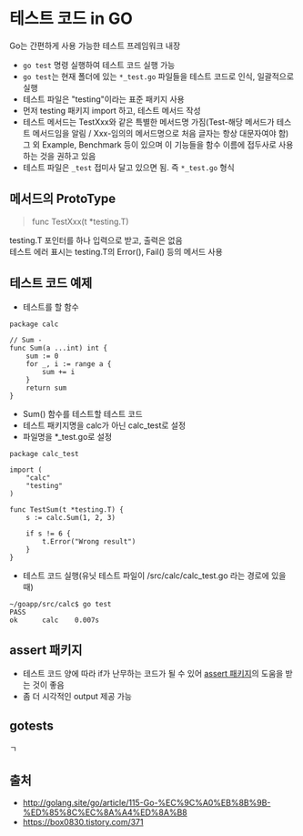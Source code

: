 # 테스트 코드 in GO  
Go는 간편하게 사용 가능한 테스트 프레임워크 내장  

* ```go test``` 명령 실행하여 테스트 코드 실행 가능  
* ```go test```는 현재 폴더에 있는 ```*_test.go``` 파일들을 테스트 코드로 인식, 일괄적으로 실행  
* 테스트 파일은 "testing"이라는 표준 패키지 사용  
* 먼저 testing 패키지 import 하고, 테스트 메서드 작성  
* 테스트 메서드는 TestXxx와 같은 특별한 메서드명 가짐(Test-해당 메서드가 테스트 메서드임을 알림 / Xxx-임의의 메서드명으로 처음 글자는 항상 대문자여야 함)  
그 외 Example, Benchmark 등이 있으며 이 기능들을 함수 이름에 접두사로 사용하는 것을 권하고 있음  
* 테스트 파일은 ```_test``` 접미사 달고 있으면 됨. 즉 ```*_test.go``` 형식  

## 메서드의 ProtoType  
> func TestXxx(t *testing.T)  

testing.T 포인터를 하나 입력으로 받고, 출력은 없음  
테스트 에러 표시는 testing.T의 Error(), Fail() 등의 메서드 사용  

## 테스트 코드 예제  
* 테스트를 할 함수  
```
package calc
 
// Sum -
func Sum(a ...int) int {
    sum := 0
    for _, i := range a {
        sum += i
    }
    return sum
}
```  

* Sum() 함수를 테스트할 테스트 코드  
* 테스트 패키지명을 calc가 아닌 calc_test로 설정  
* 파일명을 *_test.go로 설정  
```
package calc_test
 
import (
    "calc"
    "testing"
)
 
func TestSum(t *testing.T) {
    s := calc.Sum(1, 2, 3)
 
    if s != 6 {
        t.Error("Wrong result")
    }
}
``` 

* 테스트 코드 실행(유닛 테스트 파일이 /src/calc/calc_test.go 라는 경로에 있을 때)  
```
~/goapp/src/calc$ go test
PASS
ok      calc    0.007s
```  

## assert 패키지  
* 테스트 코드 양에 따라 if가 난무하는 코드가 될 수 있어 [assert 패키지](https://github.com/stretchr/testify)의 도움을 받는 것이 좋음  
* 좀 더 시각적인 output 제공 가능  

## gotests  
ㄱ









## 출처  
* http://golang.site/go/article/115-Go-%EC%9C%A0%EB%8B%9B-%ED%85%8C%EC%8A%A4%ED%8A%B8  
* https://box0830.tistory.com/371  
